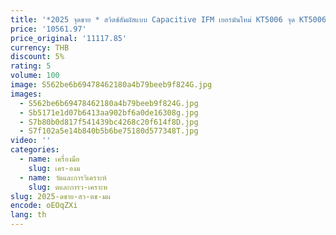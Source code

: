 ```yaml
---
title: '*2025 จุดขาย * สวิตช์สัมผัสแบบ Capacitive IFM เยอรมันใหม่ KT5006 จุด KT5006'
price: '10561.97'
price_original: '11117.85'
currency: THB
discount: 5%
rating: 5
volume: 100
image: S562be6b69478462180a4b79beeb9f824G.jpg
images:
  - S562be6b69478462180a4b79beeb9f824G.jpg
  - Sb5171e1d07b6413aa902bf6a0de16308g.jpg
  - S7b80b0d817f541439bc4268c20f614f8D.jpg
  - S7f102a5e14b840b5b6be75180d577348T.jpg
video: ''
categories:
  - name: เครื่องมือ
    slug: เคร-องม
  - name: วัดและการวิเคราะห์
    slug: ดและการว-เคราะห
slug: 2025-ดขาย-สว-ตช-มผ
encode: oEOqZXi
lang: th
---
```

  
